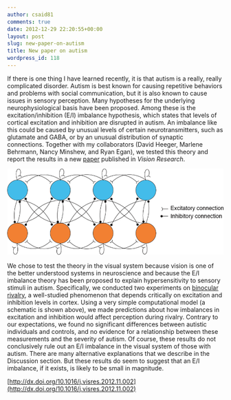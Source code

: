 ```yaml
---
author: csaid81
comments: true
date: 2012-12-29 22:20:55+00:00
layout: post
slug: new-paper-on-autism
title: New paper on autism
wordpress_id: 118
---
```


If there is one thing I have learned recently, it is that autism is a really, really complicated disorder. Autism is best known for causing repetitive behaviors and problems with social communication, but it is also known to cause issues in sensory perception. Many hypotheses for the underlying neurophysiological basis have been proposed. Among these is the excitation/inhibition (E/I) imbalance hypothesis, which states that levels of cortical excitation and inhibition are disrupted in autism. An imbalance like this could be caused by unusual levels of certain neurotransmitters, such as glutamate and GABA, or by an unusual distribution of synaptic connections. Together with my collaborators (David Heeger, Marlene Behrmann, Nancy Minshew, and Ryan Egan), we tested this theory and report the results in a new [paper](http://dx.doi.org/10.1016/j.visres.2012.11.002) published in _Vision Research_.

<img src="/assets/network1.png">

We chose to test the theory in the visual system because vision is one of the better understood systems in neuroscience and because the E/I imbalance theory has been proposed to explain hypersensitivity to sensory stimuli in autism. Specifically, we conducted two experiments on [binocular rivalry](http://en.wikipedia.org/wiki/Binocular_rivalry), a well-studied phenomenon that depends critically on excitation and inhibition levels in cortex. Using a very simple computational model (a schematic is shown above), we made predictions about how imbalances in excitation and inhibition would affect perception during rivalry. Contrary to our expectations, we found no significant differences between autistic individuals and controls, and no evidence for a relationship between these measurements and the severity of autism. Of course, these results do not conclusively rule out an E/I imbalance in the visual system of those with autism. There are many alternative explanations that we describe in the Discussion section. But these results do seem to suggest that an E/I imbalance, if it exists, is likely to be small in magnitude.

[http://dx.doi.org/10.1016/j.visres.2012.11.002](http://dx.doi.org/10.1016/j.visres.2012.11.002)
